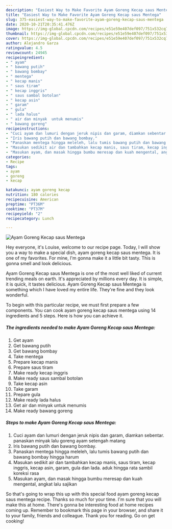 ```yaml
---
description: "Easiest Way to Make Favorite Ayam Goreng Kecap saus Mentega"
title: "Easiest Way to Make Favorite Ayam Goreng Kecap saus Mentega"
slug: 375-easiest-way-to-make-favorite-ayam-goreng-kecap-saus-mentega
date: 2020-10-21T20:35:41.476Z
image: https://img-global.cpcdn.com/recipes/e51e59e407def097/751x532cq70/ayam-goreng-kecap-saus-mentega-foto-resep-utama.jpg
thumbnail: https://img-global.cpcdn.com/recipes/e51e59e407def097/751x532cq70/ayam-goreng-kecap-saus-mentega-foto-resep-utama.jpg
cover: https://img-global.cpcdn.com/recipes/e51e59e407def097/751x532cq70/ayam-goreng-kecap-saus-mentega-foto-resep-utama.jpg
author: Alejandro Garza
ratingvalue: 4.5
reviewcount: 24945
recipeingredient:
- " ayam"
- " bawang putih"
- " bawang bombay"
- " mentega"
- " kecap manis"
- " saus tiram"
- " kecap inggris"
- " saus sambal botolan"
- " kecap asin"
- " garam"
- " gula"
- " lada halus"
- " air dan minyak  untuk menumis"
- " bawang goreng"
recipeinstructions:
- "Cuci ayam dan lumuri dengan jeruk nipis dan garam, diamkan sebentar. panaskan minyak lalu goreng ayam setengah matang"
- "Iris bawang putih dan bawang bombay."
- "Panaskan mentega hingga meleleh, lalu tumis bawang putih dan bawang bombay hingga harum"
- "Masukan sedikit air dan tambahkan kecap manis, saus tiram, kecap inggris, kecap asin, garam, gula dan lada. aduk hingga rata sambil koreksi rasa"
- "Masukan ayam, dan masak hingga bumbu meresap dan kuah mengental, angkat lalu sajikan"
categories:
- Recipe
tags:
- ayam
- goreng
- kecap

katakunci: ayam goreng kecap 
nutrition: 180 calories
recipecuisine: American
preptime: "PT36M"
cooktime: "PT37M"
recipeyield: "2"
recipecategory: Lunch

---
```



![Ayam Goreng Kecap saus Mentega](https://img-global.cpcdn.com/recipes/e51e59e407def097/751x532cq70/ayam-goreng-kecap-saus-mentega-foto-resep-utama.jpg)

Hey everyone, it's Louise, welcome to our recipe page. Today, I will show you a way to make a special dish, ayam goreng kecap saus mentega. It is one of my favorites. For mine, I'm gonna make it a little bit tasty. This is gonna smell and look delicious.

Ayam Goreng Kecap saus Mentega is one of the most well liked of current trending meals on earth. It's appreciated by millions every day. It is simple, it is quick, it tastes delicious. Ayam Goreng Kecap saus Mentega is something which I have loved my entire life. They're fine and they look wonderful.




To begin with this particular recipe, we must first prepare a few components. You can cook ayam goreng kecap saus mentega using 14 ingredients and 5 steps. Here is how you can achieve it.

<!--inarticleads1-->

##### The ingredients needed to make Ayam Goreng Kecap saus Mentega:

1. Get  ayam
1. Get  bawang putih
1. Get  bawang bombay
1. Take  mentega
1. Prepare  kecap manis
1. Prepare  saus tiram
1. Make ready  kecap inggris
1. Make ready  saus sambal botolan
1. Take  kecap asin
1. Take  garam
1. Prepare  gula
1. Make ready  lada halus
1. Get  air dan minyak  untuk menumis
1. Make ready  bawang goreng




<!--inarticleads2-->

##### Steps to make Ayam Goreng Kecap saus Mentega:

1. Cuci ayam dan lumuri dengan jeruk nipis dan garam, diamkan sebentar. panaskan minyak lalu goreng ayam setengah matang
1. Iris bawang putih dan bawang bombay.
1. Panaskan mentega hingga meleleh, lalu tumis bawang putih dan bawang bombay hingga harum
1. Masukan sedikit air dan tambahkan kecap manis, saus tiram, kecap inggris, kecap asin, garam, gula dan lada. aduk hingga rata sambil koreksi rasa
1. Masukan ayam, dan masak hingga bumbu meresap dan kuah mengental, angkat lalu sajikan




So that's going to wrap this up with this special food ayam goreng kecap saus mentega recipe. Thanks so much for your time. I'm sure that you will make this at home. There's gonna be interesting food at home recipes coming up. Remember to bookmark this page in your browser, and share it to your family, friends and colleague. Thank you for reading. Go on get cooking!
